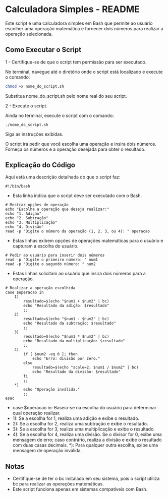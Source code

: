 
# Calculadora Simples - README
Este script é uma calculadora simples em Bash que permite ao usuário escolher uma operação matemática e fornecer dois números para realizar a operação selecionada.

## Como Executar o Script
1 - Certifique-se de que o script tem permissão para ser executado.

No terminal, navegue até o diretório onde o script está localizado e execute o comando:

```bash
chmod +x nome_do_script.sh
```
Substitua nome_do_script.sh pelo nome real do seu script.

2 - Execute o script.

Ainda no terminal, execute o script com o comando:

```
./nome_do_script.sh
```
Siga as instruções exibidas.

O script irá pedir que você escolha uma operação e insira dois números. Forneça os números e a operação desejada para obter o resultado.

## Explicação do Código
Aqui está uma descrição detalhada do que o script faz:

```
#!/bin/bash
```
* Esta linha indica que o script deve ser executado com o Bash.
```
# Mostrar opções de operação
echo "Escolha a operação que deseja realizar:"
echo "1. Adição"
echo "2. Subtração"
echo "3. Multiplicação"
echo "4. Divisão"
read -p "Digite o número da operação (1, 2, 3, ou 4): " operacao
```
* Estas linhas exibem opções de operações matemáticas para o usuário e capturam a escolha do usuário.
```
# Pedir ao usuário para inserir dois números
read -p "Digite o primeiro número: " num1
read -p "Digite o segundo número: " num2
```
* Estas linhas solicitam ao usuário que insira dois números para a operação.
```
# Realizar a operação escolhida
case $operacao in
    1)
        resultado=$(echo "$num1 + $num2" | bc)
        echo "Resultado da adição: $resultado"
        ;;
    2)
        resultado=$(echo "$num1 - $num2" | bc)
        echo "Resultado da subtração: $resultado"
        ;;
    3)
        resultado=$(echo "$num1 * $num2" | bc)
        echo "Resultado da multiplicação: $resultado"
        ;;
    4)
        if [ $num2 -eq 0 ]; then
            echo "Erro: divisão por zero."
        else
            resultado=$(echo "scale=2; $num1 / $num2" | bc)
            echo "Resultado da divisão: $resultado"
        fi
        ;;
    *)
        echo "Operação inválida."
        ;;
esac
```
* case $operacao in: Baseia-se na escolha do usuário para determinar qual operação realizar.
* 1): Se a escolha for 1, realiza uma adição e exibe o resultado.
* 2): Se a escolha for 2, realiza uma subtração e exibe o resultado.
* 3): Se a escolha for 3, realiza uma multiplicação e exibe o resultado.
* 4): Se a escolha for 4, realiza uma divisão. Se o divisor for 0, exibe uma mensagem de erro; caso contrário, realiza a divisão e exibe o resultado com duas casas decimais.
*): Para qualquer outra escolha, exibe uma mensagem de operação inválida.
## Notas
* Certifique-se de ter o bc instalado em seu sistema, pois o script utiliza bc para realizar as operações matemáticas.
* Este script funciona apenas em sistemas compatíveis com Bash.
